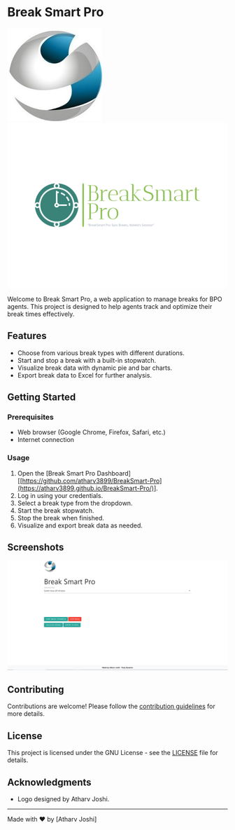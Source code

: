 # Break Smart Pro

![Voitekk Logo](logo.jpg)   ![Break Smart Pro Logo](app_logo.png)

Welcome to Break Smart Pro, a web application to manage breaks for BPO agents. This project is designed to help agents track and optimize their break times effectively.

## Features

- Choose from various break types with different durations.
- Start and stop a break with a built-in stopwatch.
- Visualize break data with dynamic pie and bar charts.
- Export break data to Excel for further analysis.

## Getting Started

### Prerequisites

- Web browser (Google Chrome, Firefox, Safari, etc.)
- Internet connection

### Usage

1. Open the [Break Smart Pro Dashboard] [[https://github.com/atharv3899/BreakSmart-Pro](https://atharv3899.github.io/BreakSmart-Pro/)].
2. Log in using your credentials.
3. Select a break type from the dropdown.
4. Start the break stopwatch.
5. Stop the break when finished.
6. Visualize and export break data as needed.

## Screenshots

![Dashboard Screenshot](dashboard.PNG)

## Contributing

Contributions are welcome! Please follow the [contribution guidelines](CONTRIBUTING.md) for more details.

## License

This project is licensed under the GNU License - see the [LICENSE](LICENSE) file for details.

## Acknowledgments

- Logo designed by Atharv Joshi.

---

Made with ❤️ by [Atharv Joshi]
